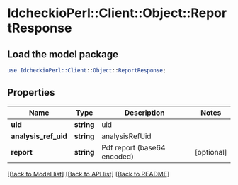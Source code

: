 # IdcheckioPerl::Client::Object::ReportResponse

## Load the model package
```perl
use IdcheckioPerl::Client::Object::ReportResponse;
```

## Properties
Name | Type | Description | Notes
------------ | ------------- | ------------- | -------------
**uid** | **string** | uid | 
**analysis_ref_uid** | **string** | analysisRefUid | 
**report** | **string** | Pdf report (base64 encoded) | [optional] 

[[Back to Model list]](../README.md#documentation-for-models) [[Back to API list]](../README.md#documentation-for-api-endpoints) [[Back to README]](../README.md)


